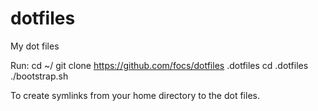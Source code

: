 dotfiles
========

My dot files

Run:
    cd ~/
    git clone https://github.com/focs/dotfiles .dotfiles
    cd .dotfiles
    ./bootstrap.sh

To create symlinks from your home directory to the dot files.
